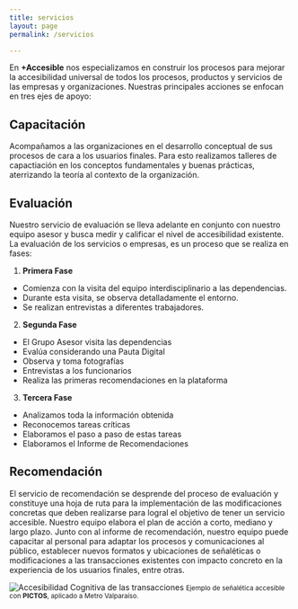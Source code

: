 ```yaml
---
title: servicios
layout: page
permalink: /servicios

---
```


En **+Accesible** nos especializamos en construir los procesos para mejorar la accesibilidad universal de todos los procesos, productos y servicios de las empresas y organizaciones. Nuestras principales acciones se enfocan en tres ejes de apoyo:

## Capacitación

Acompañamos a las organizaciones en el desarrollo conceptual de sus procesos de cara a los usuarios finales. Para esto realizamos talleres de capactiación en los conceptos fundamentales y buenas prácticas, aterrizando la teoría al contexto de la organización.


## Evaluación

Nuestro servicio de evaluación se lleva adelante en conjunto con nuestro equipo asesor y busca medir y calificar el nivel de accesibilidad existente. La evaluación de los servicios o empresas, es un proceso que se realiza en fases:

1. **Primera Fase**
 - Comienza con la visita del equipo interdisciplinario a las dependencias.
 - Durante esta visita, se observa detalladamente el entorno.
 - Se realizan entrevistas a diferentes trabajadores.
2. **Segunda Fase**
 - El Grupo Asesor visita las dependencias
 - Evalúa considerando una Pauta Digital
 - Observa y toma fotografías
 - Entrevistas a los funcionarios
 - Realiza las primeras recomendaciones en la plataforma
3. **Tercera Fase**
 - Analizamos toda la información obtenida
 - Reconocemos tareas críticas
 - Elaboramos el paso a paso de estas tareas
 - Elaboramos el Informe de Recomendaciones

## Recomendación

El servicio de recomendación se desprende del proceso de evaluación y constituye una hoja de ruta para la implementación de las modificaciones concretas que deben realizarse para logral el objetivo de tener un servicio accesible. Nuestro equipo elabora el plan de acción a corto, mediano y largo plazo. Junto con al informe de recomendación, nuestro equipo puede capacitar al personal para adaptar los procesos y comunicaciones al público, establecer nuevos formatos y ubicaciones de señaléticas o modificaciones a las transacciones existentes con impacto concreto en la experiencia de los usuarios finales, entre otras.

![Accesibilidad Cognitiva de las transacciones]({{site.baseurl}}/assets/img/pictos-metro.png)
<small>Ejemplo de señalética accesible con <strong>PICTOS</strong>, aplicado a Metro Valparaíso.</small>